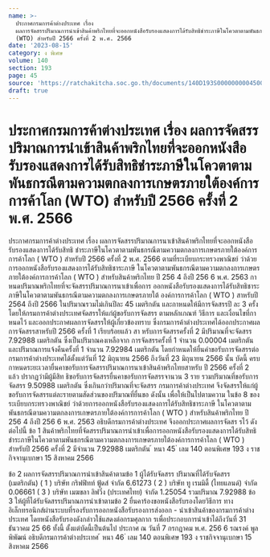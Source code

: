 ```yaml
---
name: >-
  ประกาศกรมการค้าต่างประเทศ เรื่อง
  ผลการจัดสรรปริมาณการนำเข้าสินค้าพริกไทยที่จะออกหนังสือรับรองแสดงการได้รับสิทธิชำระภาษีในโควตาตามพันธกรณีตามความตกลงการเกษตรภายใต้องค์การการค้าโลก
  (WTO) สำหรับปี 2566 ครั้งที่ 2 พ.ศ. 2566
date: '2023-08-15'
category: ง พิเศษ
volume: 140
section: 193
page: 45
source: 'https://ratchakitcha.soc.go.th/documents/140D193S0000000004500.pdf'
draft: true
---
```


# ประกาศกรมการค้าต่างประเทศ เรื่อง ผลการจัดสรรปริมาณการนำเข้าสินค้าพริกไทยที่จะออกหนังสือรับรองแสดงการได้รับสิทธิชำระภาษีในโควตาตามพันธกรณีตามความตกลงการเกษตรภายใต้องค์การการค้าโลก (WTO) สำหรับปี 2566 ครั้งที่ 2 พ.ศ. 2566

ประกาศกรมการค้าต่างประเทศ เรื่อง ผลการจัดสรรปริมาณการนาเข้าสินค้าพริกไทยที่จะออกหนังสือรับรองแสดงการได้รับสิทธิ ชำระภาษีในโควตาตามพันธกรณีตามความตกลงการเกษตรภายใต้องค์การการค้าโลก ( WTO ) สำหรับปี 2566 ครั้งที่ 2 พ.ศ. 2566 ตามที่ระเบียบกระทรวงพาณิชย์ ว่าด้วยการออกหนังสือรับรองแสดงการได้รับสิทธิชาระภาษี ในโควตาตามพันธกรณีตามความตกลงการเกษตรภายใต้องค์การการค้าโลก ( WTO ) สำหรับสินค้าพริกไทย ปี 256 4 ถึงปี 256 6 พ.ศ. 2563 กาหนดปริมาณพริกไทยที่จะจัดสรรปริมาณการนาเข้าเพื่อการ ออกหนังสือรับรองแสดงการได้รับสิทธิชาระภาษีในโควตาตามพันธกรณีตามความตกลงการเกษตรภายใต้ องค์การการค้าโลก ( WTO ) สาหรับปี 2564 ถึงปี 2566 ในปริมาณรวมไม่เกินปีละ 45 เมตริกตัน และกาหนดให้มีการจัดสรรปี ละ 3 ครั้ง โดยให้กรมการค้าต่างประเทศจัดสรรให้แก่ผู้ขอรับการจัดสรร ตามหลักเกณฑ์ วิธีการ และเงื่อนไขที่กาหนดไว้ และออกประกาศผลการจัดสรรให้ผู้เกี่ยวข้องทราบ ซึ่งกรมการค้าต่างประเทศได้ออกประกาศผลการจัดสรรสาหรับปี 2566 ครั้งที่ 1 เรียบร้อยแล้ว สา หรับการจัดสรรครั้งที่ 2 มีปริมาณที่จะจัดสรร 7.92988 เมตริกตัน ซึ่งเป็นปริมาณคงเหลือจาก การจัดสรรครั้งที่ 1 จำนวน 0.00004 เมตริกตัน และปริมาณการแจ้งคืนครั้งที่ 1 จำนวน 7.92984 เมตริกตัน โดยกำหนดให้ยื่นคำขอรับการจัดสรรต่อกรมการค้าต่างประเทศได้ตั้งแต่วันที่ 12 มิถุนายน 2566 ถึงวันที่ 23 มิถุนายน 2566 นั้น บัดนี้ ครบกาหนดระยะเวลายื่นคาขอรับการจัดสรรปริมาณการนาเข้าสินค้าพริกไทยสาหรับ ปี 2566 ครั้งที่ 2 แล้ว ปรากฏว่ามีผู้มีสิท ธิขอรับการจัดสรรยื่นคาขอรับการจัดสรรจานวน 3 ราย รวมปริมาณที่ขอรับการจัดสรร 9.50988 เมตริกตัน ซึ่งเกินกว่าปริมาณที่จะจัดสรร กรมการค้าต่างประเทศ จึงจัดสรรให้แก่ผู้ขอรับการจัดสรรแต่ละรายตามสัดส่วนของปริมาณที่ยื่นขอ ดังนั้น เพื่อให้เป็นไปตามความ ในข้อ 8 ของระเบียบกระทรวงพาณิชย์ ว่าด้วยการออกหนังสือรับรองแสดงการได้รับสิทธิชาระภาษี ในโควตาตามพันธกรณีตามความตกลงการเกษตรภายใต้องค์การการค้าโลก ( WTO ) สำหรับสินค้าพริกไทย ปี 256 4 ถึงปี 256 6 พ.ศ. 2563 อธิบดีกรมการค้าต่างประเทศ จึงออกประกาศผลการจัดสร รไว้ ดังต่อไปนี้ ข้อ 1 สินค้าพริกไทยที่จัดสรรปริมาณการนำเข้าเพื่อการออกหนังสือรับรองแสดงการได้รับสิทธิ ชำระภาษีในโควตาตามพันธกรณีตามความตกลงการเกษตรภายใต้องค์การการค้าโลก ( WTO ) สำหรับปี 2566 ครั้งที่ 2 มีจำนวน 7.92988 เมตริกตัน ้ หนา 45 ่ เลม 140 ตอนพิเศษ 193 ง ราชกิจจานุเบกษา 15 สิงหาคม 2566

ข้อ 2 ผลการจัดสรรปริมาณการนำเข้าสินค้าตามข้อ 1 ผู้ได้รับจัดสรร ปริมาณที่ได้รับจัดสรร (เมตริกตัน) ( 1 ) บริษัท กริฟฟิทท์ ฟู้ดส์ จำกัด 6.61273 ( 2 ) บริษัท ทู เรมมิดี้ (ไทยแลนด์) จำกัด 0.06661 ( 3 ) บริษัท เมฆขลา ลิฟวิ่ง (ประเทศไทย) จำกัด 1.25054 รวมปริมาณ 7.92988 ข้อ 3 ให้ผู้ที่ได้รับจัดสรรปริมาณการนำเข้าตามข้อ 2 ยื่นคาร้องขอหนังสือรับรองโดยวิธีการ ทางอิเล็กทรอนิกส์ผ่านระบบที่รองรับการออกหนังสือรับรองการส่งออก - นำเข้าสินค้าของกรมการค้าต่างประเทศ โดยหนังสือรับรองดังกล่าวใช้แสดงต่อกรมศุลกาก รเพื่อประกอบการนำเข้าได้ถึงวันที่ 31 ธันวาคม 25 66 ทั้งนี้ ตั้งแต่บัดนี้เป็นต้นไป ประกาศ ณ วันที่ 7 กรกฎาคม พ.ศ. 256 6 รณรงค์ พูลพิพัฒน์ อธิบดีกรมการค้าต่างประเทศ ้ หนา 46 ่ เลม 140 ตอนพิเศษ 193 ง ราชกิจจานุเบกษา 15 สิงหาคม 2566
